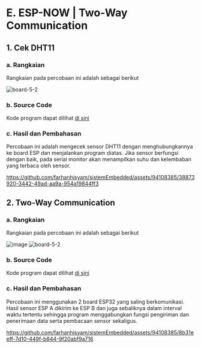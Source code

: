 # E. ESP-NOW | Two-Way Communication

## 1. Cek DHT11

### a. Rangkaian
Rangkaian pada percobaan ini adalah sebagai berikut

![board-5-2](https://github.com/farhanhisyam/sistemEmbedded/assets/94108385/f1ceb29a-9b82-4e35-9525-629cdad1b36e)

### b. Source Code
Kode program dapat dilihat <a href="https://github.com/sabrinavirry/Sistem-Embedded/blob/master/jobsheet%202.1/e.%20Two-Way%20Communication/1.%20program%20contoh%20pengecekan%20sensor%20DHT11/2_unit_ESP32_dan_2_unit_sensor_DHT11.ino">di sini</a>

### c. Hasil dan Pembahasan
Percobaan ini adalah mengecek sensor DHT11 dengan menghubungkannya ke board ESP dan menjalankan program diatas. Jika sensor berfungsi dengan baik,
pada serial monitor akan menampilkan suhu dan kelembaban yang terbaca oleh sensor.

https://github.com/farhanhisyam/sistemEmbedded/assets/94108385/38873920-3442-49ad-aa9a-954a19844ff3

## 2. Two-Way Communication

### a. Rangkaian
Rangkaian pada percobaan ini adalah sebagai berikut

![image](https://github.com/farhanhisyam/sistemEmbedded/assets/94108385/9095a6b2-c07e-41f7-ac99-c2021b27e56f)
![board-5-2](https://github.com/farhanhisyam/sistemEmbedded/assets/94108385/f1ceb29a-9b82-4e35-9525-629cdad1b36e)

### b. Source Code
Kode program dapat dilihat <a href="2/2_way_comm_2/2_way_comm_2.ino">di sini</a>

### c. Hasil dan Pembahasan
Percobaan ini menggunakan 2 board ESP32 yang saling berkomunikasi. Hasil sensor ESP A dikirim ke ESP B dan juga sebaliknya dalam interval waktu tertentu sehingga program menggabungkan fungsi pengiriman dan penerimaan data serta pembacaan sensor sekaligus.

https://github.com/farhanhisyam/sistemEmbedded/assets/94108385/8b31eeff-7d10-449f-b844-9f20abf9a716



